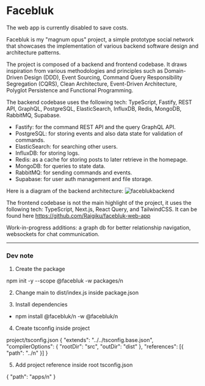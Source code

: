 # Facebluk

The web app is currently disabled to save costs.

Facebluk is my "magnum opus" project, a simple prototype social network that showcases the implementation of various backend software design and architecture patterns.

The project is composed of a backend and frontend codebase. It draws inspiration from various methodologies and principles such as Domain-Driven Design (DDD), Event Sourcing, Command Query Responsibility Segregation (CQRS), Clean Architecture, Event-Driven Architecture, Polyglot Persistence and Functional Programming.

The backend codebase uses the following tech: TypeScript, Fastify, REST API, GraphQL, PostgreSQL, ElasticSearch, InfluxDB, Redis, MongoDB, RabbitMQ, Supabase.

- Fastify: for the command REST API and the query GraphQL API.
- PostgreSQL: for storing events and also data state for validation of commands.
- ElasticSearch: for searching other users.
- InfluxDB: for storing logs.
- Redis: as a cache for storing posts to later retrieve in the homepage.
- MongoDB: for queries to state data.
- RabbitMQ: for sending commands and events.
- Supabase: for user auth management and file storage.

Here is a diagram of the backend architecture:
![faceblukbackend](https://github.com/Raigiku/facebluk-backend/assets/31873735/bc190d26-e6c3-4f77-b750-e7e3f2589a86)

The frontend codebase is not the main highlight of the project, it uses the following tech: TypeScript, Next.js, React Query, and TailwindCSS. It can be found here https://github.com/Raigiku/facebluk-web-app

Work-in-progress additions: a graph db for better relationship navigation, websockets for chat communication.

-----

### Dev note

1. Create the package

npm init -y --scope @facebluk -w packages/n

2. Change main to dist/index.js inside package.json

3. Install dependencies 

- npm install @facebluk/n -w @facebluk/n

4. Create tsconfig inside project

project/tsconfig.json
{
  "extends": "../../tsconfig.base.json",
  "compilerOptions": {
    "rootDir": "src",
    "outDir": "dist"
  },
  "references": [{ "path": "../n" }]
}

5. Add project reference inside root tsconfig.json

{ "path": "apps/n" }
